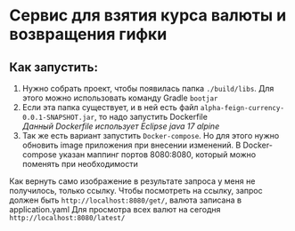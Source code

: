 # Сервис для взятия курса валюты и возвращения гифки

## Как запустить:

1) Нужно собрать проект, чтобы появилась папка `./build/libs`. Для этого можно использовать команду Gradle `bootjar`
2) Если эта папка существует, и в ней есть файл `alpha-feign-currency-0.0.1-SNAPSHOT.jar`, то надо запустить Dockerfile<br>
    _Данный Dockerfile использует Eclipse java 17 alpine_ 
3) Так же есть вариант запустить `Docker-compose`. Но для этого нужно обновить image приложения при внесении изменений.
    В Docker-compose указан маппинг портов 8080:8080, который можно поменять при необходимости
    
Как вернуть само изображение в результате запроса у меня не получилось, только ссылку.
Чтобы посмотреть на ссылку, запрос должен быть `http://localhost:8080/get/`, валюта записана в application.yaml
Для просмотра всех валют на сегодня `http://localhost:8080/latest/`
